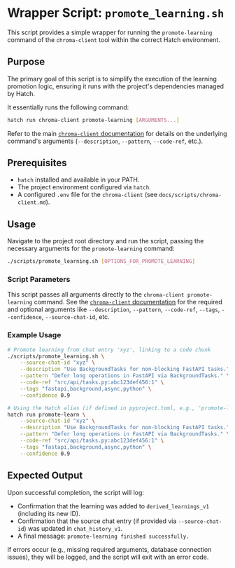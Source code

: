 # Wrapper Script: `promote_learning.sh`

This script provides a simple wrapper for running the `promote-learning` command of the `chroma-client` tool within the correct Hatch environment.

## Purpose

The primary goal of this script is to simplify the execution of the learning promotion logic, ensuring it runs with the project's dependencies managed by Hatch.

It essentially runs the following command:

```bash
hatch run chroma-client promote-learning [ARGUMENTS...]
```

Refer to the main [`chroma-client` documentation](chroma-client.md#promote-learning) for details on the underlying command's arguments (`--description`, `--pattern`, `--code-ref`, etc.).

## Prerequisites

- `hatch` installed and available in your PATH.
- The project environment configured via `hatch`.
- A configured `.env` file for the `chroma-client` (see `docs/scripts/chroma-client.md`).

## Usage

Navigate to the project root directory and run the script, passing the necessary arguments for the `promote-learning` command:

```bash
./scripts/promote_learning.sh [OPTIONS_FOR_PROMOTE_LEARNING]
```

### Script Parameters

This script passes all arguments directly to the `chroma-client promote-learning` command. See the [`chroma-client` documentation](chroma-client.md#promote-learning) for the required and optional arguments like `--description`, `--pattern`, `--code-ref`, `--tags`, `--confidence`, `--source-chat-id`, etc.

### Example Usage

```bash
# Promote learning from chat entry 'xyz', linking to a code chunk
./scripts/promote_learning.sh \
    --source-chat-id "xyz" \
    --description "Use BackgroundTasks for non-blocking FastAPI tasks." \
    --pattern "Defer long operations in FastAPI via BackgroundTasks." \
    --code-ref "src/api/tasks.py:abc123def456:1" \
    --tags "fastapi,background,async,python" \
    --confidence 0.9

# Using the Hatch alias (if defined in pyproject.toml, e.g., 'promote-learn')
hatch run promote-learn \
    --source-chat-id "xyz" \
    --description "Use BackgroundTasks for non-blocking FastAPI tasks." \
    --pattern "Defer long operations in FastAPI via BackgroundTasks." \
    --code-ref "src/api/tasks.py:abc123def456:1" \
    --tags "fastapi,background,async,python" \
    --confidence 0.9
```

## Expected Output

Upon successful completion, the script will log:

- Confirmation that the learning was added to `derived_learnings_v1` (including its new ID).
- Confirmation that the source chat entry (if provided via `--source-chat-id`) was updated in `chat_history_v1`.
- A final message: `promote-learning finished successfully.`

If errors occur (e.g., missing required arguments, database connection issues), they will be logged, and the script will exit with an error code.
